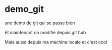 # demo_git
une demo de git qui se passe bien

Et maintenant on modifie depuis git hub

Mais aussi depuis ma machine locale
et c'est cool
